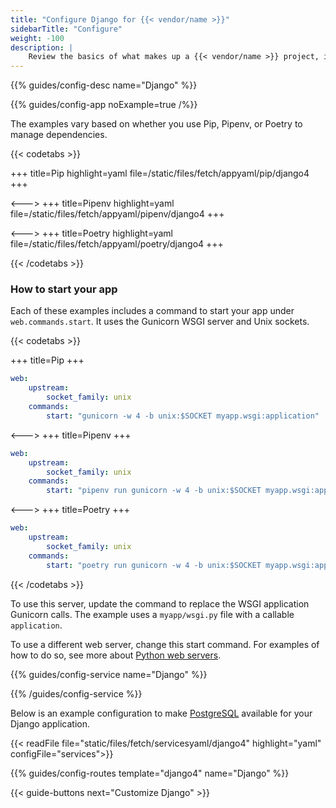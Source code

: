 ```yaml
---
title: "Configure Django for {{< vendor/name >}}"
sidebarTitle: "Configure"
weight: -100
description: |
    Review the basics of what makes up a {{< vendor/name >}} project, including its three principle configuration files and how to define them for Django.
---
```


{{% guides/config-desc name="Django" %}}

{{% guides/config-app noExample=true /%}}

The examples vary based on whether you use Pip, Pipenv, or Poetry to manage dependencies.

{{< codetabs >}}

+++
title=Pip
highlight=yaml
file=/static/files/fetch/appyaml/pip/django4
+++

<--->
+++
title=Pipenv
highlight=yaml
file=/static/files/fetch/appyaml/pipenv/django4
+++

<--->
+++
title=Poetry
highlight=yaml
file=/static/files/fetch/appyaml/poetry/django4
+++

{{< /codetabs >}}

### How to start your app

Each of these examples includes a command to start your app under `web.commands.start`.
It uses the Gunicorn WSGI server and Unix sockets.

{{< codetabs >}}

+++
title=Pip
+++

```yaml {configFile="app"}
web:
    upstream:
        socket_family: unix
    commands:
        start: "gunicorn -w 4 -b unix:$SOCKET myapp.wsgi:application"
```

<--->
+++
title=Pipenv
+++

```yaml {configFile="app"}
web:
    upstream:
        socket_family: unix
    commands:
        start: "pipenv run gunicorn -w 4 -b unix:$SOCKET myapp.wsgi:application"
```

<--->
+++
title=Poetry
+++

```yaml {configFile="app"}
web:
    upstream:
        socket_family: unix
    commands:
        start: "poetry run gunicorn -w 4 -b unix:$SOCKET myapp.wsgi:application"
```

{{< /codetabs >}}

To use this server, update the command to replace the WSGI application Gunicorn calls.
The example uses a `myapp/wsgi.py` file with a callable `application`.

To use a different web server, change this start command.
For examples of how to do so, see more about [Python web servers](../../../languages/python/server.md).

{{% guides/config-service name="Django" %}}

{{% /guides/config-service %}}

Below is an example configuration to make [PostgreSQL](../../../add-services/postgresql.md) available for your Django application.

{{< readFile file="static/files/fetch/servicesyaml/django4" highlight="yaml" configFile="services">}}

{{% guides/config-routes template="django4" name="Django" %}}

{{< guide-buttons next="Customize Django" >}}